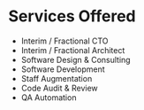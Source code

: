# Services Offered
* Interim / Fractional CTO
* Interim / Fractional Architect
* Software Design & Consulting
* Software Development
* Staff Augmentation
* Code Audit & Review
* QA Automation
